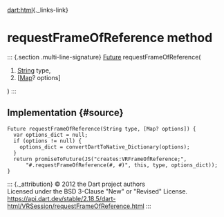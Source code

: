 [dart:html](../../dart-html/dart-html-library){._links-link}

requestFrameOfReference method
==============================

::: {.section .multi-line-signature}
[Future](../../dart-async/future-class) requestFrameOfReference(

1.  [String](../../dart-core/string-class) type,
2.  \[[Map](../../dart-core/map-class)? options\]

)
:::

Implementation {#source}
--------------

``` {.language-dart data-language="dart"}
Future requestFrameOfReference(String type, [Map? options]) {
  var options_dict = null;
  if (options != null) {
    options_dict = convertDartToNative_Dictionary(options);
  }
  return promiseToFuture(JS("creates:VRFrameOfReference;",
      "#.requestFrameOfReference(#, #)", this, type, options_dict));
}
```

::: {._attribution}
© 2012 the Dart project authors\
Licensed under the BSD 3-Clause \"New\" or \"Revised\" License.\
<https://api.dart.dev/stable/2.18.5/dart-html/VRSession/requestFrameOfReference.html>
:::
